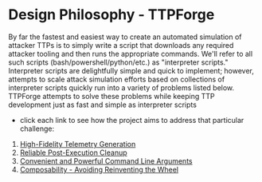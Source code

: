 # Design Philosophy - TTPForge

By far the fastest and easiest way to create an automated simulation of 
attacker TTPs is to simply write a script that downloads
any required attacker tooling and then runs the appropriate commands. 
We'll refer to all such scripts (bash/powershell/python/etc.) as "interpreter scripts."
Interpreter scripts are delightfully simple and quick to implement; 
however, attempts to scale attack simulation efforts based on collections of interpreter
scripts quickly run into a variety of problems listed below. TTPForge attempts to solve
these problems while keeping TTP development just as fast and simple as interpreter scripts
- click each link to see how the project aims to address that particular challenge:

1. [High-Fidelity Telemetry Generation](steps.md)
1. [Reliable Post-Execution Cleanup](cleanup-actions.md)
1. [Convenient and Powerful Command Line Arguments](args.md)
1. [Composability - Avoiding Reinventing the Wheel](steps.md#subttp-step)
